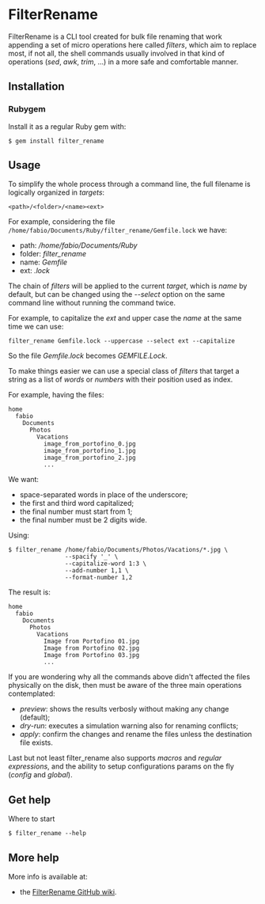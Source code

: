 # FilterRename

FilterRename is a CLI tool created for bulk file renaming that work appending a set of micro
operations here called *filters*, which aim to replace most, if not all, the shell commands
usually involved in that kind of operations (*sed*, *awk*, *trim*, ...) in a more safe and
comfortable manner.

## Installation

### Rubygem

Install it as a regular Ruby gem with:
```shell
$ gem install filter_rename
```

## Usage

To simplify the whole process through a command line, the full filename is logically organized
in *targets*:

    <path>/<folder>/<name><ext>

For example, considering the file `/home/fabio/Documents/Ruby/filter_rename/Gemfile.lock` we have:

- path: */home/fabio/Documents/Ruby*
- folder: *filter_rename*
- name: *Gemfile*
- ext: *.lock*

The chain of *filters* will be applied to the current *target*, which is *name* by default, but can
be changed using the *--select* option on the same command line without running the command twice.

For example, to capitalize the *ext* and upper case the *name* at the same time we can use:
```shell
filter_rename Gemfile.lock --uppercase --select ext --capitalize
```

So the file *Gemfile.lock* becomes *GEMFILE.Lock*.

To make things easier we can use a special class of *filters* that target a string as a list of *words*
or *numbers* with their position used as index.

For example, having the files:

    home
      fabio
        Documents
          Photos
            Vacations
              image_from_portofino_0.jpg
              image_from_portofino_1.jpg
              image_from_portofino_2.jpg
              ...

We want:
- space-separated words in place of the underscore;
- the first and third word capitalized;
- the final number must start from 1;
- the final number must be 2 digits wide.

Using:
```shell
$ filter_rename /home/fabio/Documents/Photos/Vacations/*.jpg \
                --spacify '_' \
                --capitalize-word 1:3 \
                --add-number 1,1 \
                --format-number 1,2
```

The result is:

    home
      fabio
        Documents
          Photos
            Vacations
              Image from Portofino 01.jpg
              Image from Portofino 02.jpg
              Image from Portofino 03.jpg
              ...

If you are wondering why all the commands above didn't affected the files physically on the disk,
then must be aware of the three main operations contemplated:
- *preview*: shows the results verbosly without making any change (default);
- *dry-run*: executes a simulation warning also for renaming conflicts;
- *apply*: confirm the changes and rename the files unless the destination file exists.

Last but not least filter_rename also supports *macros* and *regular expressions*, and the ability to
setup configurations params on the fly (*config* and *global*).

## Get help

Where to start
```shell
$ filter_rename --help
```

## More help

More info is available at:
- the [FilterRename GitHub wiki][filter_rename_wiki].


[filter_rename_wiki]: https://github.com/fabiomux/filter_rename/wiki "FilterRename wiki page on GitHub"
